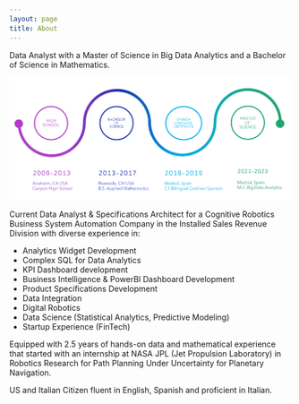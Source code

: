 ```yaml
---
layout: page
title: About
---
```


Data Analyst with a Master of Science in Big Data Analytics and a Bachelor of Science in Mathematics.

<img src="/images/educ.png?raw=true"/>


Current Data Analyst & Specifications Architect for a Cognitive Robotics Business System Automation Company in the Installed Sales Revenue Division with diverse experience in:

- Analytics Widget Development
- Complex SQL for Data Analytics
- KPI Dashboard development
- Business Intelligence & PowerBI Dashboard Development
- Product Specifications Development
- Data Integration
- Digital Robotics
- Data Science (Statistical Analytics, Predictive Modeling)
- Startup Experience (FinTech)

Equipped with 2.5 years of hands-on data and mathematical experience that started with an internship at NASA JPL (Jet Propulsion Laboratory) in Robotics Research for Path Planning Under Uncertainty for Planetary Navigation.

US and Italian Citizen fluent in English, Spanish and proficient in Italian.

